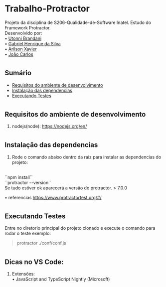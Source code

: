 # Trabalho-Protractor

Projeto da disciplina de S206-Qualidade-de-Software Inatel. Estudo do Framework Protractor.
<br>
Desenvolvido por: <br>
• <a href="https://github.com/Uttoni">Utonni Brandani</a> <br>
• <a href="https://github.com/Redfox0012">Gabriel Henrique da Silva</a> <br>
• <a href="">Arilson Xavier</a> <br>
• <a href="">João Carlos</a>

#

## Sumário
* [Requisitos do ambiente de desenvolvimento](#requisitos)
* [Instalação das dependencias](#dependencias)
* [Executando Testes](#executando-testes)

#
## Requisitos do ambiente de desenvolvimento  <a name="requisitos"></a>

1. nodejs(node):  https://nodejs.org/en/

#
## Instalação das dependencias <a name="dependencias"></a>
1. Rode o comando abaixo dentro da raiz para instalar as dependencias do projeto: 
<br>
     ``npm install``
    <br> 
     ``protractor --version``
    <br>
Se tudo estiver ok aparecerá a versão do protractor.
> 7.0.0 

• referencias https://www.protractortest.org/#/
#
## Executando Testes <a name="executando-testes"></a>
Entre no diretorio principal do projeto clonado e execute o comando para rodar o teste exemplo:
>protractor ./conf/conf.js

#
## Dicas no VS Code:
1. Extensões:<br>
    • JavaScript and TypeScript Nightly (Microsoft)
